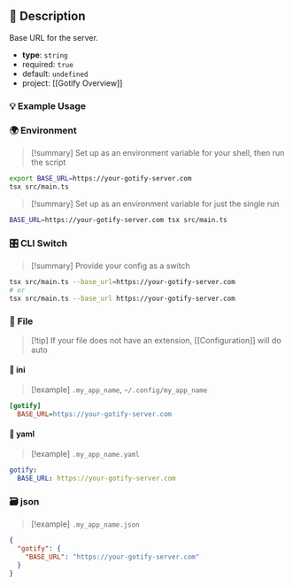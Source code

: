 ## 📜 Description

Base URL for the server.

- **type**: `string`
- required: `true`
- default: `undefined`
- project: [[Gotify Overview]]

### 💡 Example Usage

### 🌍 Environment

> [!summary] Set up as an environment variable for your shell, then run the script
```bash
export BASE_URL=https://your-gotify-server.com
tsx src/main.ts
```
> [!summary] Set up as an environment variable for just the single run

```bash
BASE_URL=https://your-gotify-server.com tsx src/main.ts
```

### 🎛️ CLI Switch

> [!summary] Provide your config as a switch
```bash
tsx src/main.ts --base_url=https://your-gotify-server.com
# or
tsx src/main.ts --base_url https://your-gotify-server.com
```

### 📁 File
> [!tip] If your file does not have an extension, [[Configuration]] will do auto
#### 📘 ini

> [!example] 
> `.my_app_name`, `~/.config/my_app_name`

```ini
[gotify]
  BASE_URL=https://your-gotify-server.com
```
#### 📄 yaml

> [!example]
> `.my_app_name.yaml`

```yaml
gotify:
  BASE_URL: https://your-gotify-server.com
```
### 🗃️ json

> [!example]
> `.my_app_name.json`

```json
{
  "gotify": {
    "BASE_URL": "https://your-gotify-server.com"
  }
}
```